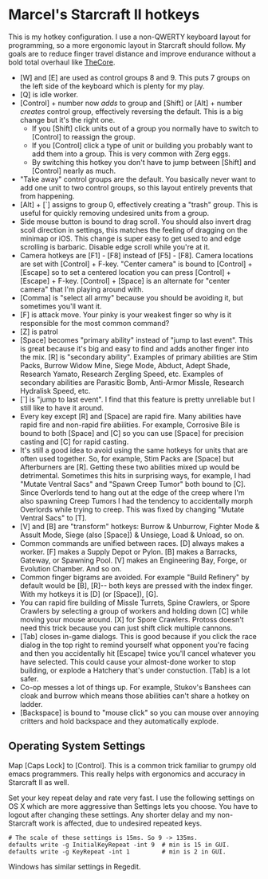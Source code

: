 Marcel's Starcraft II hotkeys
=============================

This is my hotkey configuration. I use a non-QWERTY keyboard layout for programming, so a more
ergonomic layout in Starcraft should follow. My goals are to reduce finger travel distance and
improve endurance without a bold total overhaul like
[TheCore](https://tl.net/forum/sc2-strategy/341878-thecore-advanced-keyboard-layout).

* [W] and [E] are used as control groups 8 and 9. This puts 7 groups on the left side of the
	keyboard which is plenty for my play.
* [Q] is idle worker.
* [Control] + number now *adds* to group and [Shift] or [Alt] + number *creates* control group,
	effectively reversing the default. This is a big change but it's the right one.
	* If you [Shift] click units out of a group you normally have to switch to [Control] to reassign
		the group.
	* If you [Control] click a type of unit or building you probably want to add them into a group.
		This is very common with Zerg eggs.
	* By switching this hotkey you don't have to jump between [Shift] and [Control] nearly as much.
* "Take away" control groups are the default. You basically never want to add one unit to two
	control groups, so this layout entirely prevents that from happening.
* [Alt] + [`] assigns to group 0, effectively creating a "trash" group. This is useful for quickly
	removing undesired units from a group.
* Side mouse button is bound to drag scroll. You should also invert drag scoll direction in
	settings, this matches the feeling of dragging on the minimap or iOS. This change is super easy to
	get used to and edge scrolling is barbaric. Disable edge scroll while you're at it.
* Camera hotkeys are [F1] - [F8] instead of [F5] - [F8]. Camera locations are set with [Control] +
	F-key. "Center camera" is bound to [Control] + [Escape] so to set a centered location you can
	press [Control] + [Escape] + F-key. [Control] + [Space] is an alternate for "center camera" that
	I'm playing around with.
* [Comma] is "select all army" because you should be avoiding it, but sometimes you'll want it.
* [F] is attack move. Your pinky is your weakest finger so why is it responsible for the most common
	command?
* [Z] is patrol
* [Space] becomes "primary ability" instead of "jump to last event". This is great because it's big
	and easy to find and adds another finger into the mix. [R] is "secondary ability". Examples of
	primary abilities are Stim Packs, Burrow Widow Mine, Siege Mode, Abduct, Adept Shade, Research
	Yamato, Research Zergling Speed, etc. Examples of secondary abilities are Parasitic Bomb, Anti-Armor
	Missle, Research Hydralisk Speed, etc.
* [`] is "jump to last event". I find that this feature is pretty unreliable but I still like to
	have it around.
* Every key except [R] and [Space] are rapid fire. Many abilities have rapid fire and non-rapid fire
	abilities. For example, Corrosive Bile is bound to both [Space] and [C] so you can use [Space] for
	precision casting and [C] for rapid casting.
* It's still a good idea to avoid using the same hotkeys for units that are often used together. So,
	for example, Stim Packs are [Space] but Afterburners are [R]. Getting these two abilities mixed up
	would be detrimental. Sometimes this hits in surprising ways, for example, I had "Mutate Ventral
	Sacs" and "Spawn Creep Tumor" both bound to [C]. Since Overlords tend to hang out at the edge of the
	creep where I'm also spawning Creep Tumors I had the tendency to accidentally morph Overlords while
	trying to creep. This was fixed by changing "Mutate Ventral Sacs" to [T].
* [V] and [B] are "transform" hotkeys: Burrow & Unburrow, Fighter Mode & Assult Mode, Siege (also
	[Space]) & Unsiege, Load & Unload, so on.
* Common commands are unified between races. [D] always makes a worker. [F] makes a Supply Depot or
	Pylon. [B] makes a Barracks, Gateway, or Spawning Pool. [V] makes an Engineering Bay, Forge, or
	Evolution Chamber. And so on.
* Common finger bigrams are avoided. For example "Build Refinery" by default would be [B], [R]--
	both keys are pressed with the index finger. With my hotkeys it is [D] (or [Space]), [G].
* You can rapid fire building of Missle Turrets, Spine Crawlers, or Spore Crawlers by selecting a
	group of workers and holding down [C] while moving your mouse around. [X] for Spore Crawlers.
	Protoss doesn't need this trick because you can just shift click multiple cannons.
* [Tab] closes in-game dialogs. This is good because if you click the race dialog in the top right
	to remind yourself what opponent you're facing and then you accidentally hit [Escape] twice you'll
	cancel whatever you have selected. This could cause your almost-done worker to stop building, or
	explode a Hatchery that's under constuction. [Tab] is a lot safer.
* Co-op messes a lot of things up. For example, Stukov's Banshees can cloak and burrow which means
	those abilities can't share a hotkey on ladder.
* [Backspace] is bound to "mouse click" so you can mouse over annoying critters and hold backspace
	and they automatically explode.


Operating System Settings
-------------------------
Map [Caps Lock] to [Control]. This is a common trick familiar to grumpy old emacs programmers. This
really helps with ergonomics and accuracy in Starcraft II as well.

Set your key repeat delay and rate very fast. I use the following settings on OS X which are more
aggressive than Settings lets you choose. You have to logout after changing these settings. Any
shorter delay and my non-Starcraft work is affected, due to undesired repeated keys.
```
# The scale of these settings is 15ms. So 9 -> 135ms.
defaults write -g InitialKeyRepeat -int 9  # min is 15 in GUI. 
defaults write -g KeyRepeat -int 1         # min is 2 in GUI.
```

Windows has similar settings in Regedit.
